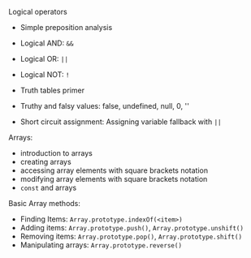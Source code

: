 Logical operators
- Simple preposition analysis
- Logical AND: `&&` 
- Logical OR: `||` 
- Logical NOT: `!`
- Truth tables primer

- Truthy and falsy values: false, undefined, null, 0, ''
- Short circuit assignment: Assigning variable fallback with `||`

Arrays:
- introduction to arrays
- creating arrays
- accessing array elements with square brackets notation
- modifying array elements with square brackets notation
- `const` and arrays

Basic Array methods:
- Finding Items: `Array.prototype.indexOf(<item>)`
- Adding items: `Array.prototype.push()`, `Array.prototype.unshift()`
- Removing items: `Array.prototype.pop()`, `Array.prototype.shift()`
- Manipulating arrays: `Array.prototype.reverse()`
